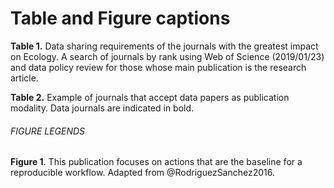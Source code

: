# Table and Figure captions

**Table 1.** Data sharing requirements of the journals with the greatest impact on Ecology. A search of journals by rank using Web of Science (2019/01/23) and data policy review for those whose main publication is the research article. 

**Table 2.** Example of journals that accept data papers as publication modality. Data journals are indicated in bold. 

###### FIGURE LEGENDS

**Figure 1**. This publication focuses on actions that are the baseline for a reproducible workflow. Adapted from @RodriguezSanchez2016.
